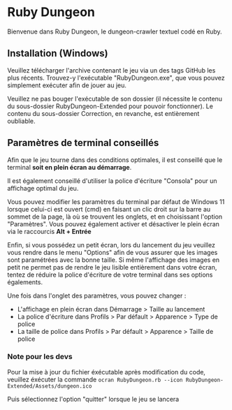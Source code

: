 # Ruby Dungeon

  Bienvenue dans Ruby Dungeon, le dungeon-crawler textuel codé en Ruby.

## Installation (Windows)

Veuillez télécharger l'archive contenant le jeu via un des tags GitHub les plus récents.
Trouvez-y l'exécutable "RubyDungeon.exe", que vous pouvez simplement exécuter afin de jouer au jeu. 

Veuillez ne pas bouger l'exécutable de son dossier (il nécessite le contenu du sous-dossier RubyDungeon-Extended pour pouvoir fonctionner).
Le contenu du sous-dossier Correction, en revanche, est entièrement oubliable.

## Paramètres de terminal conseillés

Afin que le jeu tourne dans des conditions optimales, il est conseillé que le terminal **soit en plein écran au démarrage**.

Il est également conseillé d'utiliser la police d'écriture "Consola" pour un affichage optimal du jeu.

Vous pouvez modifier les paramètres du terminal par défaut de Windows 11 lorsque celui-ci est ouvert (cmd) en faisant un clic droit sur la barre au sommet de la page, là où se trouvent les onglets, et en choisissant l'option "Paramètres".
Vous pouvez également activer et désactiver le plein écran via le raccourcis **Alt + Entrée**

Enfin, si vous possédez un petit écran, lors du lancement du jeu veuillez vous rendre dans le menu "Options" afin de vous assurer que les images sont paramétrées avec la bonne taille.
Si même l'affichage des images en petit ne permet pas de rendre le jeu lisible entièrement dans votre écran, tentez de réduire la police d'écriture de votre terminal dans ses options égalements.

Une fois dans l'onglet des paramètres, vous pouvez changer :
- L'affichage en plein écran dans Démarrage > Taille au lancement
- La police d'écriture dans Profils > Par défault > Apparence > Type de police
- La taille de police dans Profils > Par défault > Apparence > Taille de police



### Note pour les devs

Pour la mise à jour du fichier éxécutable après modification du code, veuillez éxécuter la commande
``ocran RubyDungeon.rb --icon RubyDungeon-Extended/Assets/dungeon.ico``

Puis sélectionnez l'option "quitter" lorsque le jeu se lancera
